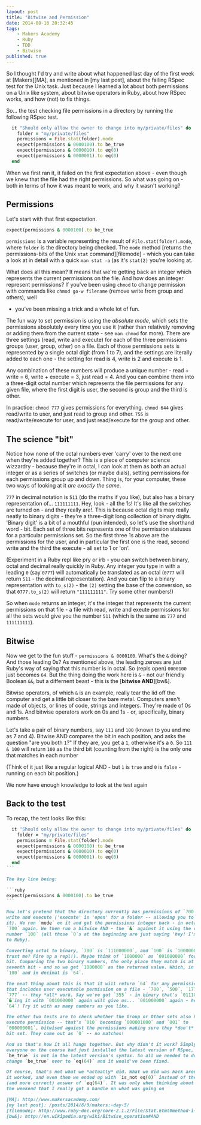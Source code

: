 ```yaml
---
layout: post
title: "Bitwise and Permission"
date: 2014-08-16 20:32:45
tags:
    - Makers Academy
    - Ruby
    - TDD
    - Bitwise
published: true
---
```


So I thought I'd try and write about what happened last day of the first week at
[Makers][MA], as mentioned in [my last post], about the failing RSpec test for
the Unix task. Just because I learned a lot about both permissions on a Unix
like system, about bitwise operators in Ruby, about how RSpec works, and how
(not) to fix things.

So... the test checking file permissions in a directory by running the following
RSpec test.

```ruby
  it "Should only allow the owner to change into my/private/files" do
    folder = "my/private/files"
    permissions = File.stat(folder).mode
    expect(permissions & 0000100).to be_true
    expect(permissions & 0000010).to eq(0)
    expect(permissions & 0000001).to eq(0)
  end
```

When we first ran it, it failed on the first expectation above - even though we
knew that the file had the right permissions. So what was going on - both in
terms of how it was meant to work, and why it wasn't working?

## Permissions

Let's start with that first expectation.

```ruby
expect(permissions & 0000100).to be_true
```

`permissions` is a variable representing the result of `File.stat(folder).mode`,
where `folder` is the directory being checked. The `mode` method [returns the
permissions-bits of the Unix `stat` command][filemode] - which you can take
a look at in detail with a quick `man stat -a` (as it's `stat(2)` you're looking
at.

What does all this mean? It means that we're getting back an integer which
represents the current permissions on the file. And how does an integer
represent permissions? If you've been using `chmod` to change permission with
commands like `chmod go-w filename` (remove write from group and others), well
- you've been missing a trick and a whole lot of fun.

The fun way to set permission is using the *absolute mode*, which sets the
permissions absolutely every time you use it (rather than relatively removing or
adding them from the current state - see `man chmod` for more). There are three
settings (read, write and execute) for each of the three permissions groups
(user, group, other) on a file. Each of those permissions sets is represented
by a single octal digit (from 1 to 7), and the settings are literally added to
each one - the setting for read is 4, write is 2 and execute is 1.

Any combination of these numbers will produce a unique number - read + write
= 6, write + execute = 3, just read = 4. And you can combine them into
a three-digit octal number which represents the file permissions for any given
file, where the first digit is user, the second is group and the third is other.

In practice: `chmod 777` gives permissions for everything. `chmod 644` gives
read/write to user, and just read to group and other. `755` is
read/write/execute for user, and just read/execute for the group and other.

## The science "bit"
Notice how none of the octal numbers ever 'carry' over to the next one when
they're added together? This is a piece of computer science wizzardry - because
they're in octal, I can look at them as both an actual integer or as a series of
switches (or maybe dials), setting permissions for each permissions group up and
down. Thing is, for your computer, these two ways of looking at it *are exactly
the same*.

`777` in decimal notation is `511` (do the maths if you like), but also has
a binary representation of... `111111111`. Hey, look - all the 1s! It's like all
the switches are turned on - and they really are!. This is because octal digits
map really neatly to binary digits - they're a three-digit long collection of
binary digits. 'Binary digit' is a bit of a mouthful (pun intended), so let's
use the shorthand word - bit. Each set of three bits represents one of the
permission statuses for a particular permissions set. So the first three 1s
above are the permissions for the user, and in particular the first one is the
read, second write and the third the execute - all set to 1 or 'on'.

(Experiment in a Ruby repl like pry or irb - you can switch between binary,
octal and decimal really quickly in Ruby. Any integer you type in with a leading
`0` (say `0777`) will automatically be translated as an octal (`0777` will
return `511` - the decimal representation). And you can flip to a binary
representation with `to_s(2)` - the `(2)` setting the base of the conversion, so
that `0777.to_s(2)` will return `"111111111"`. Try some other numbers!)

So when `mode` returns an integer, it's the integer that represents the current
permissions on that file - a file with read, write and exeute permissions for
all the sets would give you the number `511` (which is the same as `777` and
`111111111`).

## Bitwise
Now we get to the fun stuff - `permissions & 0000100`. What's the `&` doing? And
those leading 0s? As mentioned above, the leading zeroes are just Ruby's way of
saying that this number is in octal. So (repls open) `0000100` just becomes
`64`. But the thing doing the work here is `&` - not our friendly Boolean `&&`,
but a differnent beast - this is the [**bitwise AND**][bw&].

Bitwise operators, of which `&` is an example, really tear the lid off the
computer and get a little bit closer to the bare metal. Computers aren't made of
objects, or lines of code, strings and integers. They're made of 0s and 1s. And
bitwise operators work on 0s and 1s - or, specifically, binary numbers.

Let's take a pair of binary numbers, say `111` and `100` (known to you and me as
7 and 4). Bitwise AND compares the bit in each position, and asks the question
"are you both `1`?" If they are, you get a `1`, otherwise it's a `0`. So `111
& 100` will return `100` as the third bit (counting from the right) is the only
one that matches in each number

(Think of it just like a regular logical AND - but `1` is `true` and `0` is
`false` - running on each bit position.)

We now have enough knowledge to look at the test again

## Back to the test
To recap, the test looks like this:

````ruby
  it "Should only allow the owner to change into my/private/files" do
    folder = "my/private/files"
    permissions = File.stat(folder).mode
    expect(permissions & 0000100).to be_true
    expect(permissions & 0000010).to eq(0)
    expect(permissions & 0000001).to eq(0)
  end
```

The key line being:

```ruby
expect(permissions & 0000100).to be_true
```

Now let's pretend that the directory currently has permissions of `700` - read,
write and execute ('execute' is 'open' for a folder -- allowing you to `cd` into
it). We run `mode` on it and get the permissions integer back - in octal, that's
`700` again. We then run a bitwise AND - the `&` against it using the octal
number `100` (all those `0`s at the beginning are just saying 'hey! I'm octal!'
to Ruby).

Converting octal to binary, `700` is `111000000`, and `100` is `1000000` (Don't
trust me? Fire up a repl!). Maybe think of `1000000` as `001000000` for the next
bit. Comparing the two binary numbers, the only place they match is at the
seventh bit - and so we get `1000000` as the returned value. Which, in octal is
`100` and in decimal is `64`.

The neat thing about this is that it will return `64` for any permission set
that includes user executable permission on a file - `700`, `500`, `177`, `355`,
`777` -- they *all* work. Say we've got `355` - in binary that's `011101101`.
`&`ing it with `001000000` again will give us... `001000000` again - hey, it's
`64`! Try it with as many numbers as you like.

The other two tests are to check whether the Group or Other sets also have
execute permission -- that's `010` becoming `000001000` and `001` to
`000000001`, bitwised against the permissions making sure they *don't* have that
bit set. They come out as `0` -- no matches!

And so that's how it all hangs together. But why didn't it work? Simply put
everyone on the course had just installed the latest version of RSpec, and
`be_true` is not in the latest version's syntax. So all we needed to do was
change `be_true` over to `eq(64)` and it would've been fixed.

Of course, that's not what we *actually* did. What we did was hack around until
it worked, and even then we ended up with `is_not eq(0)` instead of the neater
(and more correct) answer of `eq(64)`. It was only when thinking about it over
the weekend that I really got a handle on what was going on

[MA]: http://www.makersacademy.com/
[my last post]: /posts/2014/8/9/makers:-day-5/
[filemode]: http://www.ruby-doc.org/core-2.1.2/File/Stat.html#method-i-mode
[bw&]: http://en.wikipedia.org/wiki/Bitwise_operation#AND
